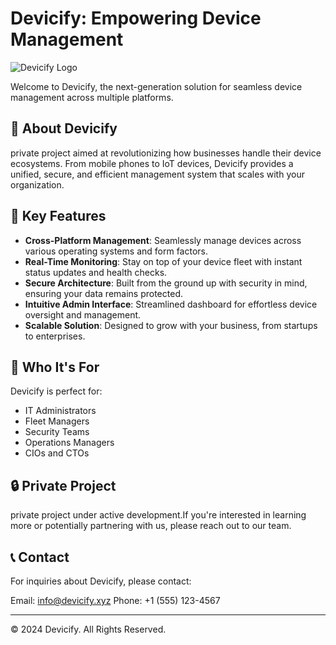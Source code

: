 # Devicify: Empowering Device Management

![Devicify Logo](https://placeholder-image-url.com/devicify-logo.png)

Welcome to Devicify, the next-generation solution for seamless device management across multiple platforms.

## 🌟 About Devicify
 private project aimed at revolutionizing how businesses handle their device ecosystems. From mobile phones to IoT devices, Devicify provides a unified, secure, and efficient management system that scales with your organization.

## 🚀 Key Features

- **Cross-Platform Management**: Seamlessly manage devices across various operating systems and form factors.
- **Real-Time Monitoring**: Stay on top of your device fleet with instant status updates and health checks.
- **Secure Architecture**: Built from the ground up with security in mind, ensuring your data remains protected.
- **Intuitive Admin Interface**: Streamlined dashboard for effortless device oversight and management.
- **Scalable Solution**: Designed to grow with your business, from startups to enterprises.

## 💼 Who It's For

Devicify is perfect for:

- IT Administrators
- Fleet Managers
- Security Teams
- Operations Managers
- CIOs and CTOs

## 🔒 Private Project

private project under active development.If you're interested in learning more or potentially partnering with us, please reach out to our team.

## 📞 Contact

For inquiries about Devicify, please contact:

Email: info@devicify.xyz
Phone: +1 (555) 123-4567



---

© 2024 Devicify. All Rights Reserved.